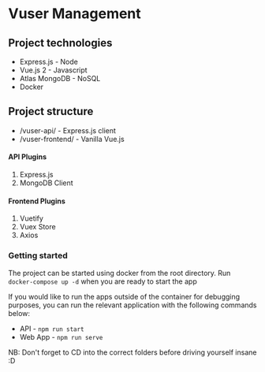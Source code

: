 # Vuser Management 

## Project technologies
* Express.js - Node
* Vue.js 2 - Javascript
* Atlas MongoDB - NoSQL
* Docker

## Project structure 
* /vuser-api/ - Express.js client 
* /vuser-frontend/ - Vanilla Vue.js

#### API Plugins
1. Express.js
2. MongoDB Client

#### Frontend Plugins
1. Vuetify
2. Vuex Store
3. Axios

### Getting started
The project can be started using docker from the root directory. Run `docker-compose up -d` when you are ready to start the app

If you would like to run the apps outside of the container for debugging purposes, you can run the relevant application with the following commands below:

* API - `npm run start`
* Web App - `npm run serve`

NB: Don't forget to CD into the correct folders before driving yourself insane :D 



